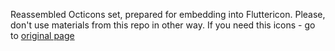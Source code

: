 Reassembled Octicons set, prepared for embedding into Fluttericon.
Please, don't use materials from this repo in other way. If you need this
icons - go to [original page](https://github.com/primer/octicons/)

